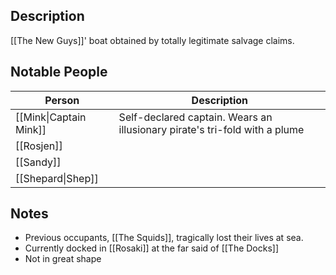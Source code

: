 ## Description
[[The New Guys]]' boat obtained by totally legitimate salvage claims.

## Notable People
| Person                 | Description                                                                |
| ---------------------- | -------------------------------------------------------------------------- |
| [[Mink\|Captain Mink]] | Self-declared captain. Wears an illusionary pirate's tri-fold with a plume |
| [[Rosjen]]             |                                                                            |
| [[Sandy]]              |                                                                            |
| [[Shepard\|Shep]]      |                                                                            |

## Notes
* Previous occupants, [[The Squids]], tragically lost their lives at sea.
* Currently docked in [[Rosaki]] at the far said of [[The Docks]]
* Not in great shape